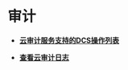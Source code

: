 # 审计<a name="ZH-CN_TOPIC_0148195259"></a>

-   **[云审计服务支持的DCS操作列表](云审计服务支持的DCS操作列表.md)**  

-   **[查看云审计日志](查看云审计日志.md)**  


